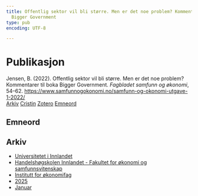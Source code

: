 ```yaml
---
title: Offentlig sektor vil bli større. Men er det noe ­problem? Kommentarer til boka
  Bigger Government
type: pub
encoding: UTF-8

---
```

<h1>Publikasjon</h1>
<article id="csl-bib-container-2TJ85DZB" class="csl-bib-container">
  <div class="csl-bib-body"> <div class="csl-entry">Jensen, B. (2022). Offentlig sektor vil bli større. Men er det noe ­problem? Kommentarer til boka Bigger Government. <i>Fagbladet samfunn og økonomi</i>, 54–62. <a href="https://www.samfunnogokonomi.no/samfunn-og-okonomi-utgave-1-2022/">https://www.samfunnogokonomi.no/samfunn-og-okonomi-utgave-1-2022/</a></div> </div>
  <div class="csl-bib-buttons">
    <a href="#taxonomy-article-2TJ85DZB" alt="archive" class="csl-bib-button">Arkiv</a>
    <a href="https://app.cristin.no/results/show.jsf?id=2348489" alt="Cristin" class="csl-bib-button">Cristin</a>
    <a href="http://zotero.org/groups/5881554/items/2TJ85DZB" alt="Zotero" class="csl-bib-button">Zotero</a>
    <a href="#keywords-article-2TJ85DZB" alt="keywords" class="csl-bib-button">Emneord</a>
  </div>
  <div id="csl-bib-meta-container-2TJ85DZB"></div>
</article>
<div id="csl-bib-meta-2TJ85DZB" class="csl-bib-meta">
  <article id="keywords-article-2TJ85DZB" class="keywords-article">
    <h1>Emneord</h1>
    
  </article>
  <article id="taxonomy-article-2TJ85DZB" class="taxonomy-article">
    <h1>Arkiv</h1>
    <ul>
      <li><a href="{{< params subfolder >}}nn/archive/?key=3DCRN523">Universitetet i Innlandet</a></li>
      <li><a href="{{< params subfolder >}}nn/archive/?key=DU8Q9LN9">Handelshøgskolen Innlandet - Fakultet for økonomi og samfunnsvitenskap</a></li>
      <li><a href="{{< params subfolder >}}nn/archive/?key=3IQA89I8">Institutt for økonomifag</a></li>
      <li><a href="{{< params subfolder >}}nn/archive/?key=7XFLPQNF">2025</a></li>
      <li><a href="{{< params subfolder >}}nn/archive/?key=GN22DUGA">Januar</a></li>
    </ul>
  </article>
</div>
